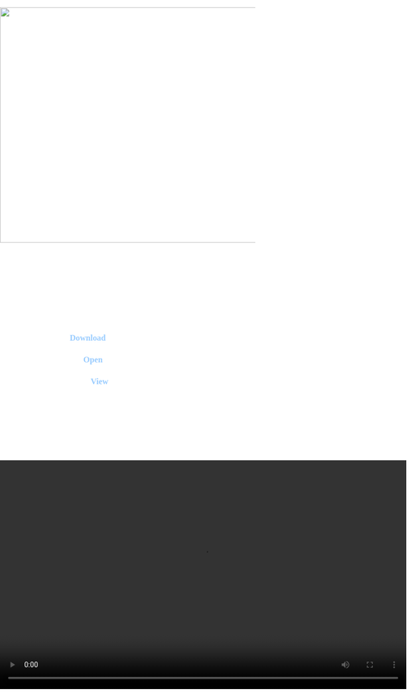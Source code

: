 <!DOCTYPE html>
<html>
	<head>
		<title>Honbra's CMD</title>
		<link rel="stylesheet" href="https://fonts.googleapis.com/css?family=Livvic">
		<font face="Livvic" color="white">
		<style>
			body { margin: 0; padding: 0; }
			html { background: url("bgimage.png") no-repeat center center fixed; webkit-background-size: cover; moz-background-size: cover; o-background-size: cover; background-size: cover; }
			a:link {
			color: #99ccff;
			background-color: transparent;
			text-decoration: none;
			}
			a:visited {
			color: #99ccff;
			background-color: transparent;
			text-decoration: none;
			}
			a:hover {
			color: #99ccff;
			background-color: transparent;
			text-decoration: underline;
			}
			a:active {
			color: #99ccff;
			background-color: transparent;
			text-decoration: underline;
		</style>
	</head>
	<body>
<!--CODECODECODECODECODECODECODECODECODECODECODECODECODECODECODECODECODECODECODECODE-->
		<center>
			<h1>Honbra's CMD</h1>
			<p>My own custom command promt interface</p>
			<img src="http://honbraofficial.github.io/cmd.png" border="0" width="802" height="464">
			<p>(a screenshot of the user interface)</p>
			<h2>--------------------------------------------------</h2>
			<h1>Downloads</h1>
			<h3><a href="https://github.com/HonbraOfficial/cmd/archive/master.zip">Download</a> the latest version (1.4)</h3>
			<h3><a href="x-github-client://openRepo/https://github.com/HonbraOfficial/cmd">Open</a> in GitHub Desktop</h3>
			<h3><a href="https://github.com/honbraofficial/cmd">View</a> the source code</h3>
			<h2>--------------------------------------------------</h2>
			<h1>Video installation guide</h1>
			<video width="802" height="451" controls><source src="http://honbraofficial.github.io/install.mp4" type="video/mp4">Your browser does not support the video tag.</video>
			<h2>--------------------------------------------------</h2>
				<h1>Honbra's CMD update notes</h1>
					<h2>Update 1.4</h2>
						<p>Fixed tempdel</p>
					<h2>Update 1.3</h2>
						<p>Added mscmd (original cmd backdoor for schools)</p>
					<h2>Update 1.2</h2>
						<p>Renamed Optimizer to Temp files deleter (tempdel)</p>
					<h2>Update 1.1</h2>
						<p>Reimplemented the old interface, but with some changes</p>
					<h2>Update 1.0</h2>
						<p>A new reworked UI, but too small</p>
						<p>New help feature is no longer in notepad, but in the program directly</p>
						<p>Custom window resize</p>
						<p>Added optimize</p>
						<p>Removed old features / commands, because I lost the files :(</p>
			<h2>--------------------------------------------------</h2>
			<h3>2019 | Honbra / HonbraOfficial</h3>
			<h3>@honbraofficial</h3>
			<h3>honbraofficial@gmail.com</h3>
		</center>
<!--CODECODECODECODECODECODECODECODECODECODECODECODECODECODECODECODECODECODECODECODE-->
	</body>
</html>
